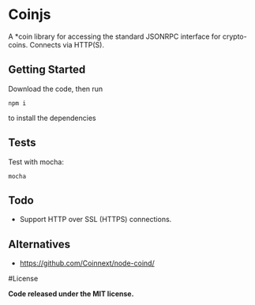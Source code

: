 # Coinjs

A *coin library for accessing the standard JSONRPC interface for crypto-coins. Connects via HTTP(S).

## Getting Started

Download the code, then run

```npm i```

to install the dependencies

## Tests

Test with mocha:

```mocha```

## Todo

* Support HTTP over SSL (HTTPS) connections.

## Alternatives

* https://github.com/Coinnext/node-coind/

#License

**Code released under the MIT license.**
